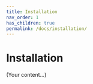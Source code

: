 ```yaml
---
title: Installation
nav_order: 1
has_children: true
permalink: /docs/installation/
---
```


# Installation
(Your content…)


